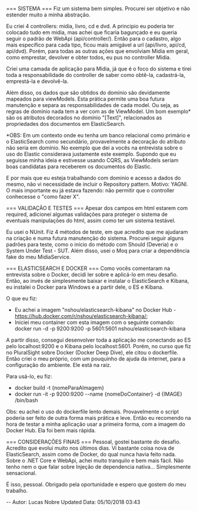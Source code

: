=== SISTEMA ===
Fiz um sistema bem simples. Procurei ser objetivo e não estender muito a minha abstração.

Eu criei 4 controllers: midia, livro, cd e dvd.
A principio eu poderia ter colocado tudo em midia, mas achei que ficaria bagunçado e eu queria seguir o padrão de WebApi (api/controller/).
Então para o cadastro, algo mais específico para cada tipo, ficou mais amigável a url (api/livro, api/cd, api/dvd).
Porém, para todas as outras ações que envolviam Midia em geral, como emprestar, devolver e obter todos, eu pus no controller Midia.

Criei uma camada de aplicação para Midia, já que é o foco do sistema e tirei toda a responsabilidade do controller 
de saber como obtê-la, cadastrá-la, emprestá-la e devolvê-la.

Além disso, os dados que são obtidos do domínio são devidamente mapeados para viewModels. Esta prática permite uma boa
futura manutenção e separa as responsabilidades de cada model. Ou seja, as regras de domínio nada tem a ver com as de ViewModel.
Um bom exemplo* são os atributos decorados no domínio "[Text]", relacionados as propriedades dos documentos em ElasticSearch.

*OBS: Em um contexto onde eu tenha um banco relacional como primário e o ElasticSearch como secundário, provavelmente a decoração
do atributo não seria em domínio. No exemplo que dei a vocês na entrevista sobre o uso do Elastic considerava justamente este exemplo.
Supondo que eu seguisse minha ideia e estivesse usando CQRS, as ViewModels seriam boas candidatas para receberem os documentos do Elastic.

E por mais que eu esteja trabalhando com dominio e acesso a dados do mesmo, não vi necessidade de incluir o Repository pattern.
Motivo: YAGNI. 
O mais importante eu já estava fazendo: não permitir que o controller conhecesse o "como fazer X".

=== VALIDAÇÃO E TESTES ===
Apesar dos campos em html estarem com required, adicionei algumas validações para proteger o sistema de eventuais manipulações do html,
assim como ter um sistema testável.

Eu usei o NUnit. Fiz 4 métodos de teste, em que acredito que me ajudaram na criação e numa futura manutenção do sistema.
Procurei seguir alguns padrões para teste, como o início do método com Should (Deveria) e o System Under Test - SUT.
Além disso, usei o Moq para criar a dependência fake do meu MidiaService.

=== ELASTICSEARCH E DOCKER ===
Como vocês comentaram na entrevista sobre o Docker, decidi ler sobre e aplicá-lo em meu desafio.
Então, ao invés de simplesmente baixar e instalar o ElasticSearch e Kibana, eu instalei o Docker para Windows e a partir dele, o ES e Kibana.

O que eu fiz:
- Eu achei a imagem "nshou/elasticsearch-kibana" no Docker Hub - https://hub.docker.com/r/nshou/elasticsearch-kibana/;
- Iniciei meu container com esta imagem com o seguinte comando:
	docker run -d -p 9200:9200 -p 5601:5601 nshou/elasticsearch-kibana

A partir disso, consegui desenvolver toda a aplicação me conectando ao ES pelo localhost:9200 e o Kibana pelo localhost:5601.
Porém, no curso que fiz no PluralSight sobre Docker (Docker Deep Dive), ele citou o dockerfile. 
Então criei o meu próprio, com um pouquinho de ajuda da internet, para a configuração do ambiente. Ele está na raiz.

Para usá-lo, eu fiz:
- docker build -t {nomeParaAImagem}
- docker run -it -p 9200:9200 --name {nomeDoContainer} -d {IMAGE} /bin/bash

Obs: eu achei o uso do dockerfile lento demais. Provavelmente o script poderia ser feito de outra forma mais prática e leve.
Então eu recomendo na hora de testar a minha aplicação usar a primeira forma, com a imagem do Docker Hub. Ela foi bem mais rápida.

=== CONSIDERAÇÕES FINAIS ===
Pessoal, gostei bastante do desafio. Acredito que evolui muito nos últimos dias. Vi bastante coisa nova de ElasticSearch,
assim como de Docker, do qual nunca havia feito nada.
Sobre o .NET Core e WebApi, achei muito tranquilo e bem mais fácil. Não tenho nem o que falar sobre Injeção de dependencia nativa... 
Simplesmente sensacional.

É isso, pessoal. Obrigado pela oportunidade e espero que gostem do meu trabalho.

--
Autor:
Lucas Nobre
Updated Data: 05/10/2018 03:43